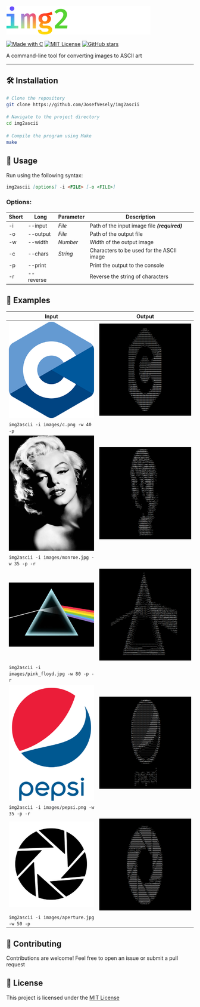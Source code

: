 <img src="img2ascii.png">

[![Made with C](https://img.shields.io/badge/-Made%20with%20C-5C6BC0?logo=C)](https://github.com/JosefVesely/Image-to-ASCII)
[![MIT License](https://img.shields.io/badge/MIT_License-09A44D)](https://github.com/JosefVesely/Image-to-ASCII/blob/main/LICENSE)
[![GitHub stars](https://img.shields.io/github/stars/JosefVesely/img2ascii.svg?label=Stars)](#Star)

A command-line tool for converting images to ASCII art

---

## 🛠️ Installation

```sh
# Clone the repository
git clone https://github.com/JosefVesely/img2ascii

# Navigate to the project directory
cd img2ascii

# Compile the program using Make
make
```

## 🚀 Usage

Run using the following syntax:

```md
img2ascii [options] -i <FILE> [-o <FILE>]
```

### Options:

| Short | Long      | Parameter | Description                                   |
|-------|-----------|-----------|-----------------------------------------------|
| -i    | --input   | *File*    | Path of the input image file ***(required)*** |
| -o    | --output  | *File*    | Path of the output file                       |
| -w    | --width   | *Number*  | Width of the output image                     |
| -c    | --chars   | *String*  | Characters to be used for the ASCII image     |
| -p    | --print   |           | Print the output to the console               |
| -r    | --reverse |           | Reverse the string of characters              |

## 🧩 Examples

| Input                                            | Output                                           |
|--------------------------------------------------|--------------------------------------------------|
| <img src="images/c.png" width="300">             | <img src="examples/ascii-c.png" width="500">      |
| `img2ascii -i images/c.png -w 40 -p`             |                                                  |
| <img src="images/monroe.jpg" width="300">        | <img src="examples/ascii-monroe.png" width="500"> |
| `img2ascii -i images/monroe.jpg -w 35 -p -r`     |                                                  |
| <img src="images/pink_floyd.jpg" width="300">    | <img src="examples/ascii-pink_floyd.png" width="500"> |
| `img2ascii -i images/pink_floyd.jpg -w 80 -p -r` |                                                  |
| <img src="images/pepsi.png" width="300">         | <img src="examples/ascii-pepsi.png" width="500">  |
| `img2ascii -i images/pepsi.png -w 35 -p -r`      |                                                  |
| <img src="images/aperture.jpg" width="300">      | <img src="examples/ascii-aperture.png" width="500"> |
| `img2ascii -i images/aperture.jpg -w 50 -p`      |                                                  |

## 🤝 Contributing

Contributions are welcome! Feel free to open an issue or submit a pull request

## 📜 License

This project is licensed under the [MIT License](https://github.com/JosefVesely/Image-to-ASCII/blob/main/LICENSE)
